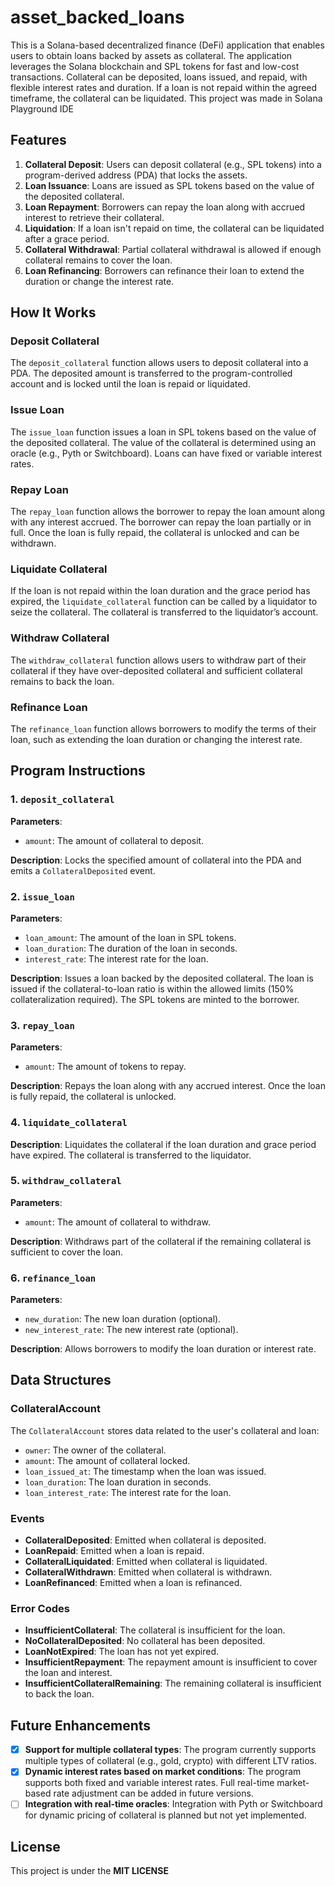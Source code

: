 # asset_backed_loans

This is a Solana-based decentralized finance (DeFi) application that enables users to obtain loans backed by assets as collateral. The application leverages the Solana blockchain and SPL tokens for fast and low-cost transactions. Collateral can be deposited, loans issued, and repaid, with flexible interest rates and duration. If a loan is not repaid within the agreed timeframe, the collateral can be liquidated. This project was made in Solana Playground IDE

## Features

1. **Collateral Deposit**: Users can deposit collateral (e.g., SPL tokens) into a program-derived address (PDA) that locks the assets.
2. **Loan Issuance**: Loans are issued as SPL tokens based on the value of the deposited collateral.
3. **Loan Repayment**: Borrowers can repay the loan along with accrued interest to retrieve their collateral.
4. **Liquidation**: If a loan isn't repaid on time, the collateral can be liquidated after a grace period.
5. **Collateral Withdrawal**: Partial collateral withdrawal is allowed if enough collateral remains to cover the loan.
6. **Loan Refinancing**: Borrowers can refinance their loan to extend the duration or change the interest rate.

## How It Works

### Deposit Collateral
The `deposit_collateral` function allows users to deposit collateral into a PDA. The deposited amount is transferred to the program-controlled account and is locked until the loan is repaid or liquidated.

### Issue Loan
The `issue_loan` function issues a loan in SPL tokens based on the value of the deposited collateral. The value of the collateral is determined using an oracle (e.g., Pyth or Switchboard). Loans can have fixed or variable interest rates.

### Repay Loan
The `repay_loan` function allows the borrower to repay the loan amount along with any interest accrued. The borrower can repay the loan partially or in full. Once the loan is fully repaid, the collateral is unlocked and can be withdrawn.

### Liquidate Collateral
If the loan is not repaid within the loan duration and the grace period has expired, the `liquidate_collateral` function can be called by a liquidator to seize the collateral. The collateral is transferred to the liquidator’s account.

### Withdraw Collateral
The `withdraw_collateral` function allows users to withdraw part of their collateral if they have over-deposited collateral and sufficient collateral remains to back the loan.

### Refinance Loan
The `refinance_loan` function allows borrowers to modify the terms of their loan, such as extending the loan duration or changing the interest rate.

## Program Instructions

### 1. `deposit_collateral`

**Parameters**:
- `amount`: The amount of collateral to deposit.

**Description**:
Locks the specified amount of collateral into the PDA and emits a `CollateralDeposited` event.

### 2. `issue_loan`

**Parameters**:
- `loan_amount`: The amount of the loan in SPL tokens.
- `loan_duration`: The duration of the loan in seconds.
- `interest_rate`: The interest rate for the loan.

**Description**:
Issues a loan backed by the deposited collateral. The loan is issued if the collateral-to-loan ratio is within the allowed limits (150% collateralization required). The SPL tokens are minted to the borrower.

### 3. `repay_loan`

**Parameters**:
- `amount`: The amount of tokens to repay.

**Description**:
Repays the loan along with any accrued interest. Once the loan is fully repaid, the collateral is unlocked.

### 4. `liquidate_collateral`

**Description**:
Liquidates the collateral if the loan duration and grace period have expired. The collateral is transferred to the liquidator.

### 5. `withdraw_collateral`

**Parameters**:
- `amount`: The amount of collateral to withdraw.

**Description**:
Withdraws part of the collateral if the remaining collateral is sufficient to cover the loan.

### 6. `refinance_loan`

**Parameters**:
- `new_duration`: The new loan duration (optional).
- `new_interest_rate`: The new interest rate (optional).

**Description**:
Allows borrowers to modify the loan duration or interest rate.

## Data Structures

### CollateralAccount

The `CollateralAccount` stores data related to the user's collateral and loan:

- `owner`: The owner of the collateral.
- `amount`: The amount of collateral locked.
- `loan_issued_at`: The timestamp when the loan was issued.
- `loan_duration`: The loan duration in seconds.
- `loan_interest_rate`: The interest rate for the loan.

### Events

- **CollateralDeposited**: Emitted when collateral is deposited.
- **LoanRepaid**: Emitted when a loan is repaid.
- **CollateralLiquidated**: Emitted when collateral is liquidated.
- **CollateralWithdrawn**: Emitted when collateral is withdrawn.
- **LoanRefinanced**: Emitted when a loan is refinanced.

### Error Codes

- **InsufficientCollateral**: The collateral is insufficient for the loan.
- **NoCollateralDeposited**: No collateral has been deposited.
- **LoanNotExpired**: The loan has not yet expired.
- **InsufficientRepayment**: The repayment amount is insufficient to cover the loan and interest.
- **InsufficientCollateralRemaining**: The remaining collateral is insufficient to back the loan.

## Future Enhancements
- [x] **Support for multiple collateral types**: The program currently supports multiple types of collateral (e.g., gold, crypto) with different LTV ratios.
- [x] **Dynamic interest rates based on market conditions**: The program supports both fixed and variable interest rates. Full real-time market-based rate adjustment can be added in future versions.
- [ ] **Integration with real-time oracles**: Integration with Pyth or Switchboard for dynamic pricing of collateral is planned but not yet implemented.

## License 
This project is under the **MIT LICENSE**




